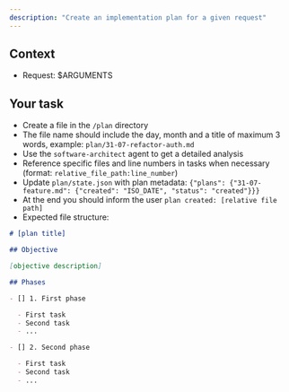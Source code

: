 ```yaml
---
description: "Create an implementation plan for a given request"
---
```


## Context

- Request: $ARGUMENTS

## Your task

- Create a file in the `/plan` directory
- The file name should include the day, month and a title of maximum 3 words, example: `plan/31-07-refactor-auth.md`
- Use the `software-architect` agent to get a detailed analysis
- Reference specific files and line numbers in tasks when necessary (format: `relative_file_path:line_number`)
- Update `plan/state.json` with plan metadata: `{"plans": {"31-07-feature.md": {"created": "ISO_DATE", "status": "created"}}}`
- At the end you should inform the user `plan created: [relative file path]`
- Expected file structure:

```markdown
# [plan title]

## Objective

[objective description]

## Phases

- [] 1. First phase

  - First task
  - Second task
  - ...

- [] 2. Second phase

  - First task
  - Second task
  - ...
```
